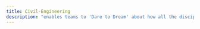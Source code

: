 ```yaml
---
title: Civil-Engineering
description: "enables teams to 'Dare to Dream' about how all the disciplines can resonate and shape the solution"
---
```

